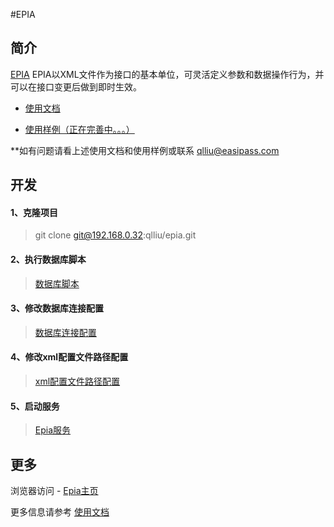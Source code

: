 #EPIA

## 简介

[EPIA](http://192.168.129.181/xml-analysis-component) EPIA以XML文件作为接口的基本单位，可灵活定义参数和数据操作行为，并可以在接口变更后做到即时生效。


- [使用文档](http://192.168.129.181/xml-analysis-component)

- [使用样例（正在完善中。。。）](./XmlFiles)

 

**如有问题请看上述使用文档和使用样例或联系 <qlliu@easipass.com>

## 开发

#### 1、克隆项目
> git clone git@192.168.0.32:qlliu/epia.git

#### 2、执行数据库脚本
> [数据库脚本](./dbscript/base.sql)

#### 3、修改数据库连接配置
> [数据库连接配置](./src/main/resources/db.properties)

#### 4、修改xml配置文件路径配置
> [xml配置文件路径配置](./src/main/resources/sys.properties)

#### 5、启动服务
> [Epia服务](./src/main/java/com/easipass/epia/EpiaApplication.java)

## 更多
浏览器访问 - [Epia主页](http://192.168.129.181/xml-analysis-component)

更多信息请参考 [使用文档](http://192.168.129.181/xml-analysis-component)
 
